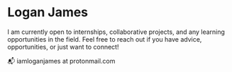 # Logan James

I am currently open to internships, collaborative projects, and any learning opportunities in the field. Feel free to reach out if you have advice, opportunities, or just want to connect!

📬 iamloganjames at protonmail.com
